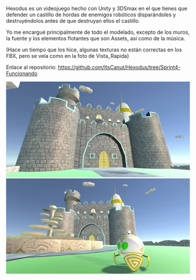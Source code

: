 Hexodus es un videojuego hecho con Unity y 3DSmax en el que tienes que defender un castillo de hordas de enemigos robóticos disparándoles y destruyéndolos antes de que destruyan ellos el castillo.

Yo me encargué principalmente de todo el modelado, excepto de los muros, la fuente y los elementos flotantes que son Assets, así como de la música.

(Hace un tiempo que los hice, algunas texturas no están correctas en los FBX, pero se veía como en la foto de Vista_Rapida)

Enlace al repositorio: https://github.com/ItsCanut/Hexodus/tree/Sprint4-Funcionando

![alt text](https://raw.githubusercontent.com/IviRome/Portfolio/master/Videojuego/Vista_Rapida/Castillo.jfif)
![alt text](https://raw.githubusercontent.com/IviRome/Portfolio/master/Videojuego/Vista_Rapida/Enemigo.jfif)
